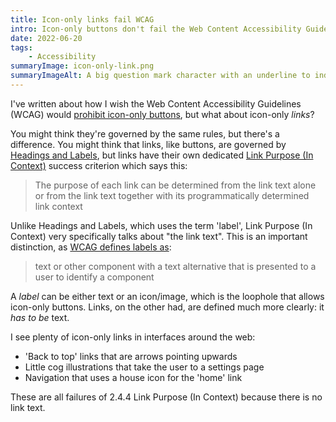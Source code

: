 ```yaml
---
title: Icon-only links fail WCAG
intro: Icon-only buttons don't fail the Web Content Accessibility Guidelines (WCAG), even though I wish they did, but what about icon-only links?
date: 2022-06-20
tags:
    - Accessibility
summaryImage: icon-only-link.png
summaryImageAlt: A big question mark character with an underline to indicate that it's a link.
---
```


I've written about how I wish the Web Content Accessibility Guidelines (WCAG) would [prohibit icon-only buttons](/blog/what-i-wish-was-in-wcag-prohibit-icon-only-buttons), but what about icon-only *links*?

You might think they're governed by the same rules, but there's a difference. You might think that links, like buttons, are governed by [Headings and Labels](https://www.w3.org/TR/WCAG21/#headings-and-labels), but links have their own dedicated [Link Purpose (In Context)](https://www.w3.org/TR/WCAG21/#link-purpose-in-context) success criterion which says this:

> The purpose of each link can be determined from the link text alone or from the link text together with its programmatically determined link context

Unlike Headings and Labels, which uses the term 'label', Link Purpose (In Context) very specifically talks about "the link text". This is an important distinction, as [WCAG defines labels as](https://www.w3.org/TR/WCAG21/#dfn-labels):

> text or other component with a text alternative that is presented to a user to identify a component

A <i>label</i> can be either text or an icon/image, which is the loophole that allows icon-only buttons. Links, on the other had, are defined much more clearly: it *has to be* text.

I see plenty of icon-only links in interfaces around the web:

- 'Back to top' links that are arrows pointing upwards
- Little cog illustrations that take the user to a settings page
- Navigation that uses a house icon for the 'home' link

These are all failures of 2.4.4 Link Purpose (In Context) because there is no link text.
